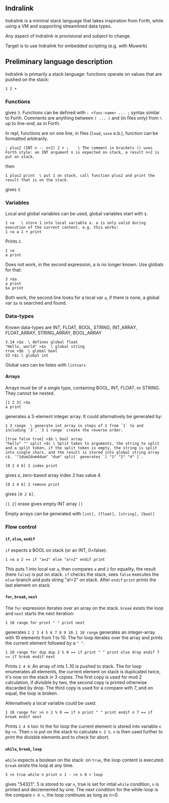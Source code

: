 ## Indralink

Indralink is a minimal stack language that takes inspiration from Forth, while using a VM and supporting streamlined data types.

Any aspect of Indralink is provisional and subject to change.

Target is to use Indralink for embedded scripting (e.g. with Muwerk)

## Preliminary language description

Indralink is primarily a stack language: functions operate on values that are pushed on the stack:

```indralink
1 2 +
```

### Functions

gives `3`. Functions can be defined with `: <func-name> ... ;` syntax similar to Forth. Comments are
anything between `( ... )` and (in files only) from `\` up to line-end, as in Forth.

In repl, functions are on one line, in files (`load`, `save` e.b.), function can be formatted arbitrarily.

```indralink
: plus2 (INT n -- n+2) 2 + ;    \ The comment in brackets () uses Forth style: an INT argument n is expected on stack, a result n+2 is put on stack.
```
then
```indralink
1 plus2 print  \ put 1 on stack, call function plus2 and print the result that is on the stack.
```

gives `3`.

### Variables

Local and global variables can be used, global variables start with `$`.

```
1 >a   \ store 1 into local variable a. a is only valid during execution of the current context, e.g. this works:
1 >a a 1 + print
```

Prints `2`.

```
1 >a
a print
```

Does not work, in the second expression, a is no longer known. Use globals for that:

```
3 >$a
a print
$a print
```

Both work, the second line looks for a local var `a`, if there is none, a global var `$a` is searched and found.

### Data-types

Known data-types are INT, FLOAT, BOOL, STRING, INT_ARRAY, FLOAT_ARRAY, STRING_ARRAY, BOOL_ARRAY

```
3.14 >$a  \ defines global float
"Hello, world" >$s  \ global string
true >$b  \ global bool
33 >$i \ global int
```

Global vars can be listes with `listvars`

#### Arrays

Arrays must be of a single type, containing BOOL, INT, FLOAT, or STRING. They cannot be nested.

```
[1 2 3] >$a
a print
```

generates a 3-element integer array. It could alternatively be generated by:

```
1 3 range  \ generate int array in steps of 1 from `1` to and including `3`. `3 1 range` create the reverse order.
```

```
[true false true] >$b \ bool array
"hello" "" split >$c \ Split takes to arguments, the string to split and a split token, if the split token is empty, the string is split into single chars, and the result is stored into global string array c$. `"1dum2dum4dum" "dum" split` generates `[ "1" "2" "4" ]`. 
```

```
[0 2 4 6] 2 index print
```

gives `4`, zero-based array index 2 has value 4.

```
[0 2 4 6] 2 remove print
```

gives `[0 2 6]`.

`[1 2]` erase gives empty INT array `[]`

Empty arrays can be generated with `[int], [float], [string], [bool]`

### Flow control

#### `if`, `else`, `endif`

`if` expects a BOOL on stack (or an INT, 0=false):

```
1 >a a 2 == if "a=2" else "a!=2" endif print
```

This puts 1 into local var `a`, then compares `a` and `2` for equality, the result (here `false`) is put on stack. `if` checks the stack, sees `false` executes the `else`-branch and puts string "a!=2" on stack. After `endif` `print` prints the last element on stack.

#### `for`, `break`, `next`

The `for` expression iterates over an array on the stack. `break` exists the loop and `next` starts the next iteration:

```
1 10 range for print " " print next
```

generates `1 2 3 4 5 6 7 8 9 10`. `1 10 range` generates an integer-array with 10 elements from 1 to 10. The for loop iterates over the array and prints the current element followed by a `" "`.

```
1 10 range for dup dup 2 % 0 == if print " " print else drop endif 7 == if break endif next
```

Prints `2 4 6`: An array of ints 1..10 is pushed to stack. The for loop enumerates all elements, the current element on stack is duplicated twice, it's now on the stack in 3 copies. The first copy is used for mod 2 calculation, if divisible by two, the second copy is printed otherwise discarded by drop. The third copy is used for a compare with 7, and on equal, the loop is broken.

Alternatively a local variable could be used:

```
1 10 range for >n n 2 % 0 == if n print " " print endif n 7 == if break endif next
```

Prints `2 4 6` too: In the for loop the current element is stored into variable `n` by `>n`. Then `n` is put on the stack to calculate `n 2 %`. `n` is then used further to print the divisble elements and to check for abort.

#### `while`, `break`, `loop`

`while` expects a boolean on the stack: on `true`, the loop content is executed. `break` exists the loop at any time.

```
5 >n true while n print n 1 - >n n 0 > loop
```

gives "54321". 5 is stored to var `n`, true is set for intial `while` condition, `n` is printed and decremented by one. The next condition for the while-loop is the compare `n 0 >`, the loop continues as long as n>0.



